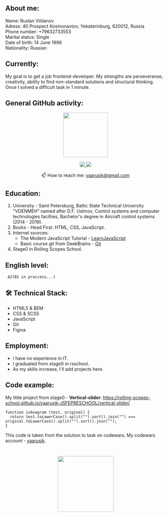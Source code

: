 ## About me:  

Name: Ruslan Vildanov  
Adress: 40 Prospect Kosmonavtov, Yekaterinburg, 620012, Russia  
Phone number: +79632733553  
Marital status: Single  
Date of birth: 14 June 1996  
Nationality: Russian    
## Currently:    
  
My goal is to get a job frontend-developer. My strengths are perseveranse, creativity, ability to find non-standard solutions and structural thinking. Once I solved a difficult task in 1 minute.   
    
## General GitHub activity:       
   
<p align='center'>
   <a href="https://github-readme-stats.vercel.app/api?username=yaarusik&show_icons=true&count_private=true">
       <img height=140 src="https://github-readme-stats.vercel.app/api?username=yaarusik&show_icons=true&count_private=true"/></a>
</p>  
      
<p align='center'>
   <a href="https://www.instagram.com/yaarusik/">
       <img src="https://img.shields.io/badge/Instagram-E4405F?style=for-the-badge&logo=instagram&logoColor=white"/>
   </a>
   <a href="https://t.me/yaarusik">
       <img src="https://img.shields.io/badge/Telegram-2CA5E0?style=for-the-badge&logo=telegram&logoColor=white"/>
   </a>  
</p>   
<p align='center'>
   📫 How to reach me: <a href='mailto:yaarusik@gmail.com'>yaarusik@gmail.com</a>
</p>        
     
## Education:     
      
1. University - Saint Petersburg, Baltic State Technical University "VOENMEH" named after D.F. Ustinov, Control systems and computer technologies facilties, Bachelor's degree in Aircraft control systems (2014 - 2019).     
2. Books - Head First: HTML, CSS, JavaScript.   
3. Internet sources:   
     * The Modern JavaScript Tutorial - [LearnJavaScript](https://learn.javascript.ru/)
     * Basic course git from GeekBrains - [Git](https://gb.ru/courses/1117) 
4. Stage0 in Rolling Scopes School.
## English level:  

     A2(B1 in proccess...)      
  
## 🛠 Technical Stack:   

 * HTML5 & BEM 
 * CSS & SCSS
 * JavaScript
 * Git
 * Figma   
## Employment:      
* I have no experience in IT.
* I graduated from stage0 in rsschool.   
* As my skills increase, I'll add projects here.      
## Code example:   

My little project from stage0 - __Vertical-slider__:
https://rolling-scopes-school.github.io/yaarusik-JSFEPRESCHOOL/vertical-slider/  

```
function isAnagram (test, original) {
  return test.toLowerCase().split("").sort().join("") === original.toLowerCase().split("").sort().join("");
}
```
This code is taken from the solution to task on codewars. My codewars account - [yaarusik](https://www.codewars.com/users/yaarusik).    

<div align="center" style="margin: 40px 0">
   <a href="https://github.com/yaarusik/github-profile-views-counter">
       <img width="175px" src="https://komarev.com/ghpvc/?username=yaarusik&color=DE002D">
   </a>
</div>
    
